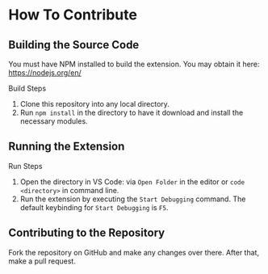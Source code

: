 # How To Contribute

## Building the Source Code

You must have NPM installed to build the extension. You may obtain it here: https://nodejs.org/en/

Build Steps

1. Clone this repository into any local directory.
2. Run `npm install` in the directory to have it download and install the necessary modules.

## Running the Extension

Run Steps

1. Open the directory in VS Code: via `Open Folder` in the editor or `code <directory>` in command line.
2. Run the extension by executing the `Start Debugging` command. The default keybinding for `Start Debugging` is `F5`.

## Contributing to the Repository

Fork the repository on GitHub and make any changes over there. After that, make a pull request.
